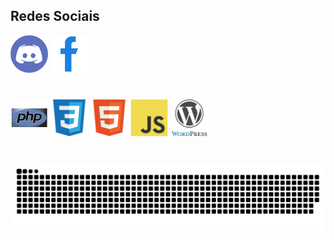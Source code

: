 ## Redes Sociais

<div>
  <img alt="discord" style="color: white;" src="./icons/discord.png" width="60" height="60" />
  <img alt="face" style="color: white;" src="./icons/facebook.png" width="60" height="60" />
</div>

#

<div>
  <img alt="php" src="./icons/php-original.svg" width="60" height="60" />
  <img alt="css" src="./icons/css3-original.svg" width="60" height="60" />
  <img alt="css" src="./icons/html5.svg" width="60" height="60" />
  <img alt="css" src="./icons/javascript-original.svg" width="60" height="60" />
  <img alt="wp" src="./icons/wordpress-original.svg" width="60" height="60" />
</div>

#

<picture>
  <source media="(prefers-color-scheme: dark)" srcset="github-contribution-grid-snake-dark.svg" />
  <source media="(prefers-color-scheme: light)" srcset="github-contribution-grid-snake.svg" />
  <img alt="github-snake" src="github-contribution-grid-snake-dark.svg" />
</picture>

#
